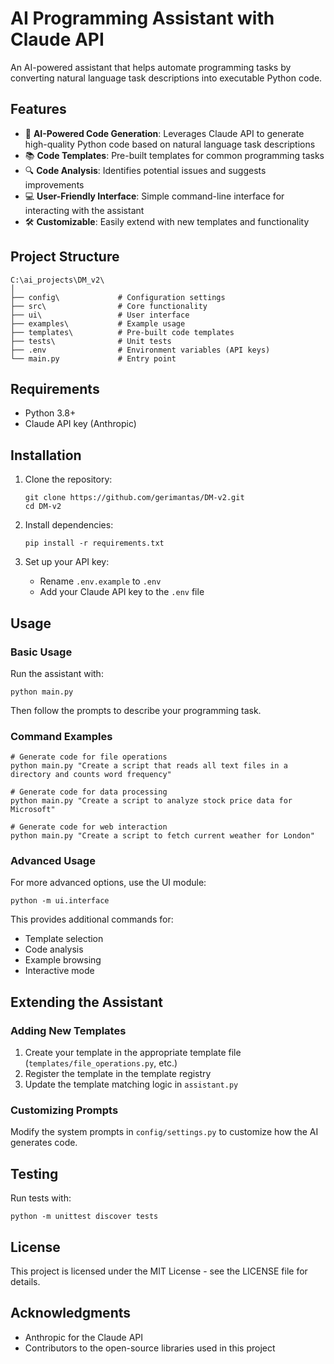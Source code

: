 # AI Programming Assistant with Claude API

An AI-powered assistant that helps automate programming tasks by converting natural language task descriptions into executable Python code.

## Features

- 🧠 **AI-Powered Code Generation**: Leverages Claude API to generate high-quality Python code based on natural language task descriptions
- 📚 **Code Templates**: Pre-built templates for common programming tasks
- 🔍 **Code Analysis**: Identifies potential issues and suggests improvements
- 💻 **User-Friendly Interface**: Simple command-line interface for interacting with the assistant
- 🛠️ **Customizable**: Easily extend with new templates and functionality

## Project Structure

```
C:\ai_projects\DM_v2\
│
├── config\             # Configuration settings
├── src\                # Core functionality
├── ui\                 # User interface
├── examples\           # Example usage
├── templates\          # Pre-built code templates
├── tests\              # Unit tests
├── .env                # Environment variables (API keys)
└── main.py             # Entry point
```

## Requirements

- Python 3.8+
- Claude API key (Anthropic)

## Installation

1. Clone the repository:
   ```
   git clone https://github.com/gerimantas/DM-v2.git
   cd DM-v2
   ```

2. Install dependencies:
   ```
   pip install -r requirements.txt
   ```

3. Set up your API key:
   - Rename `.env.example` to `.env`
   - Add your Claude API key to the `.env` file

## Usage

### Basic Usage

Run the assistant with:

```
python main.py
```

Then follow the prompts to describe your programming task.

### Command Examples

```
# Generate code for file operations
python main.py "Create a script that reads all text files in a directory and counts word frequency"

# Generate code for data processing
python main.py "Create a script to analyze stock price data for Microsoft"

# Generate code for web interaction
python main.py "Create a script to fetch current weather for London"
```

### Advanced Usage

For more advanced options, use the UI module:

```
python -m ui.interface
```

This provides additional commands for:
- Template selection
- Code analysis
- Example browsing
- Interactive mode

## Extending the Assistant

### Adding New Templates

1. Create your template in the appropriate template file (`templates/file_operations.py`, etc.)
2. Register the template in the template registry
3. Update the template matching logic in `assistant.py`

### Customizing Prompts

Modify the system prompts in `config/settings.py` to customize how the AI generates code.

## Testing

Run tests with:

```
python -m unittest discover tests
```

## License

This project is licensed under the MIT License - see the LICENSE file for details.

## Acknowledgments

- Anthropic for the Claude API
- Contributors to the open-source libraries used in this project